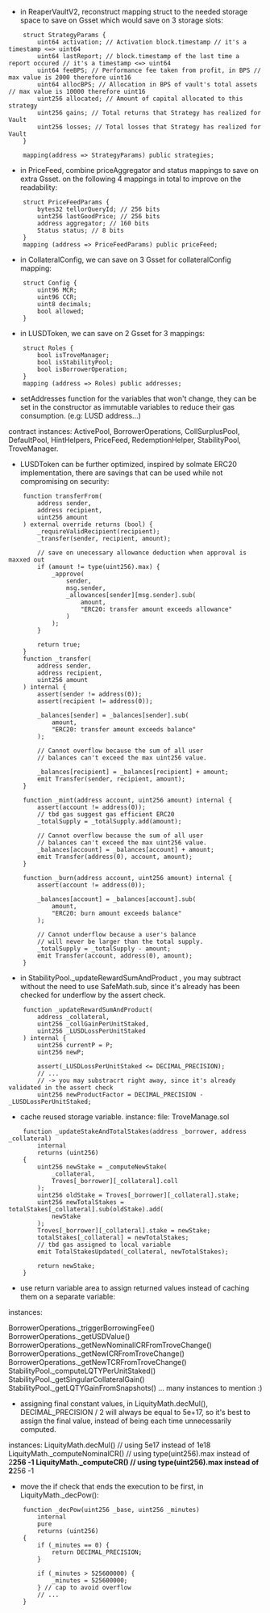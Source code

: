 - in ReaperVaultV2, reconstruct mapping struct to the needed storage space to save on Gsset which would save on 3 storage slots:

```
    struct StrategyParams {
        uint64 activation; // Activation block.timestamp // it's a timestamp <=> uint64
        uint64 lastReport; // block.timestamp of the last time a report occured // it's a timestamp <=> uint64
        uint64 feeBPS; // Performance fee taken from profit, in BPS // max value is 2000 therefore uint16
        uint64 allocBPS; // Allocation in BPS of vault's total assets // max value is 10000 therefore uint16
        uint256 allocated; // Amount of capital allocated to this strategy
        uint256 gains; // Total returns that Strategy has realized for Vault
        uint256 losses; // Total losses that Strategy has realized for Vault
    }

    mapping(address => StrategyParams) public strategies;
```
- in PriceFeed, combine priceAggregator and status mappings to save on extra Gsset. on the following 4 mappings in total to improve on the readability:
```
    struct PriceFeedParams {
        bytes32 tellorQueryId; // 256 bits
        uint256 lastGoodPrice; // 256 bits
        address aggregator; // 160 bits
        Status status; // 8 bits
    }
    mapping (address => PriceFeedParams) public priceFeed;
```
- in CollateralConfig, we can save on 3 Gsset for collateralConfig mapping:
```
    struct Config {
        uint96 MCR;
        uint96 CCR;
        uint8 decimals;
        bool allowed;
    }
```
- in LUSDToken, we can save on 2 Gsset for 3 mappings:
```
    struct Roles {
        bool isTroveManager;
        bool isStabilityPool;
        bool isBorrowerOperation;
    }
    mapping (address => Roles) public addresses;
```
- setAddresses function for the variables that won't change, they can be set in the constructor as immutable variables to reduce their gas consumption. (e.g: LUSD address...)

contract instances: ActivePool, BorrowerOperations, CollSurplusPool, DefaultPool, HintHelpers, PriceFeed, RedemptionHelper, StabilityPool, TroveManager.

- LUSDToken can be further optimized, inspired by solmate ERC20 implementation, there are savings that can be used while not compromising on security:

```solidity
    function transferFrom(
        address sender,
        address recipient,
        uint256 amount
    ) external override returns (bool) {
        _requireValidRecipient(recipient);
        _transfer(sender, recipient, amount);

        // save on unecessary allowance deduction when approval is maxxed out
        if (amount != type(uint256).max) {
            _approve(
                sender,
                msg.sender,
                _allowances[sender][msg.sender].sub(
                    amount,
                    "ERC20: transfer amount exceeds allowance"
                )
            );
        }

        return true;
    }
    function _transfer(
        address sender,
        address recipient,
        uint256 amount
    ) internal {
        assert(sender != address(0));
        assert(recipient != address(0));

        _balances[sender] = _balances[sender].sub(
            amount,
            "ERC20: transfer amount exceeds balance"
        );

        // Cannot overflow because the sum of all user
        // balances can't exceed the max uint256 value.

        _balances[recipient] = _balances[recipient] + amount;
        emit Transfer(sender, recipient, amount);
    }

    function _mint(address account, uint256 amount) internal {
        assert(account != address(0));
        // tbd gas suggest gas efficient ERC20
        _totalSupply = _totalSupply.add(amount);

        // Cannot overflow because the sum of all user
        // balances can't exceed the max uint256 value.
        _balances[account] = _balances[account] + amount;
        emit Transfer(address(0), account, amount);
    }

    function _burn(address account, uint256 amount) internal {
        assert(account != address(0));

        _balances[account] = _balances[account].sub(
            amount,
            "ERC20: burn amount exceeds balance"
        );

        // Cannot underflow because a user's balance
        // will never be larger than the total supply.
        _totalSupply = _totalSupply - amount;
        emit Transfer(account, address(0), amount);
    }
```

- in StabilityPool._updateRewardSumAndProduct , you may subtract without the need to use SafeMath.sub, since it's already has been checked for underflow by the assert check.

```solidity
    function _updateRewardSumAndProduct(
        address _collateral,
        uint256 _collGainPerUnitStaked,
        uint256 _LUSDLossPerUnitStaked
    ) internal {
        uint256 currentP = P;
        uint256 newP;

        assert(_LUSDLossPerUnitStaked <= DECIMAL_PRECISION);
        // ...
        // -> you may substracrt right away, since it's already validated in the assert check
        uint256 newProductFactor = DECIMAL_PRECISION - _LUSDLossPerUnitStaked;
``` 
- cache reused storage variable.
instance:
file: TroveManage.sol
```solidity
    function _updateStakeAndTotalStakes(address _borrower, address _collateral)
        internal
        returns (uint256)
    {
        uint256 newStake = _computeNewStake(
            _collateral,
            Troves[_borrower][_collateral].coll
        );
        uint256 oldStake = Troves[_borrower][_collateral].stake;
        uint256 newTotalStakes = totalStakes[_collateral].sub(oldStake).add(
            newStake
        );
        Troves[_borrower][_collateral].stake = newStake;
        totalStakes[_collateral] = newTotalStakes;
        // tbd gas assigned to local variable
        emit TotalStakesUpdated(_collateral, newTotalStakes);

        return newStake;
    }
```
- use return variable area to assign returned values instead of caching them on a separate variable:

instances:

BorrowerOperations._triggerBorrowingFee()
BorrowerOperations._getUSDValue()
BorrowerOperations._getNewNominalICRFromTroveChange()
BorrowerOperations._getNewICRFromTroveChange()
BorrowerOperations._getNewTCRFromTroveChange()
StabilityPool._computeLQTYPerUnitStaked()
StabilityPool._getSingularCollateralGain()
StabilityPool._getLQTYGainFromSnapshots()
... many instances to mention :)

- assigning final constant values, in LiquityMath.decMul(), DECIMAL_PRECISION / 2 will always be equal to 5e+17, so it's best to assign the final value, instead of being each time unnecessarily computed.

instances:
LiquityMath.decMul() // using 5e17 instead of 1e18
LiquityMath._computeNominalCR() // using type(uint256).max instead of 2**256 -1
LiquityMath._computeCR() // using type(uint256).max instead of 2**256 -1

- move the if check that ends the execution to be first, in LiquityMath._decPow():
```solidity
    function _decPow(uint256 _base, uint256 _minutes)
        internal
        pure
        returns (uint256)
    {
        if (_minutes == 0) {
            return DECIMAL_PRECISION;
        }

        if (_minutes > 525600000) {
            _minutes = 525600000;
        } // cap to avoid overflow
        // ...
    }
```
